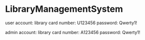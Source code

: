 # LibraryManagementSystem

user account:
library card number: U123456
password: Qwerty1!

admin account:
library card number: A123456
password: Qwerty1!
